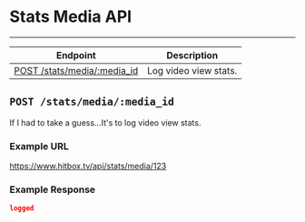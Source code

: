 # Stats Media API
***

| Endpoint | Description |
| ---- | --------------- |
| [POST /stats/media/:media_id](/media/stats.md#post-statsmediamedia_id) | Log video view stats. |

## `POST /stats/media/:media_id`

If I had to take a guess...It's to log video view stats.


### Example URL

https://www.hitbox.tv/api/stats/media/123

### Example Response 

```json
logged
```
